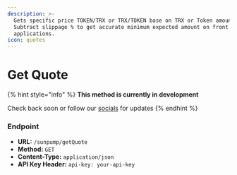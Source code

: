 ```yaml
---
description: >-
  Gets specific price TOKEN/TRX or TRX/TOKEN base on TRX or Token amount. 
  Subtract slippage % to get accurate minimum expected amount on front end
  applications.
icon: quotes
---
```


# Get Quote

{% hint style="info" %}
**This method is currently in development**&#x20;

Check back soon or follow our [socials](broken-reference) for updates
{% endhint %}

### Endpoint

* **URL:** `/sunpump/getQuote`
* **Method:** `GET`
* **Content-Type:** `application/json`
* **API Key Header:** `api-key: your-api-key`
